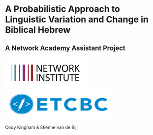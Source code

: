 # A Probabilistic Approach to Linguistic Variation and Change in Biblical Hebrew
## A Network Academy Assistant Project
![Network Institute](images/network_institute.png)
<img src="images/etcbc_logo.png" height=100 width=350>

Cody Kingham & Etienne van de Bijl

